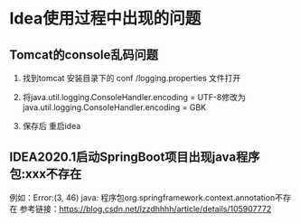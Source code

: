 # Idea使用过程中出现的问题

## Tomcat的console乱码问题
1. 找到tomcat 安装目录下的 conf /logging.properties 文件打开

2. 将java.util.logging.ConsoleHandler.encoding = UTF-8修改为java.util.logging.ConsoleHandler.encoding = GBK

3. 保存后 重启idea

## IDEA2020.1启动SpringBoot项目出现java程序包:xxx不存在
例如：Error:(3, 46) java: 程序包org.springframework.context.annotation不存在
参考链接：https://blog.csdn.net/lzzdhhhh/article/details/105907772
